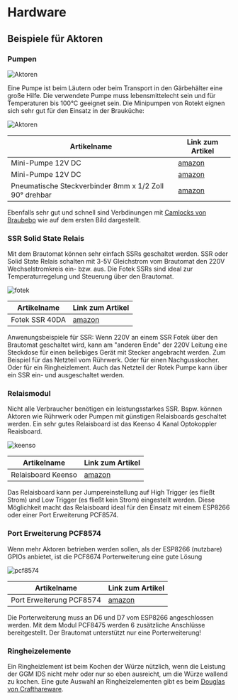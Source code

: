 # Hardware

## Beispiele für Aktoren

### Pumpen

![Aktoren](../docs/img/Pumpe1.jpg)

Eine Pumpe ist beim Läutern oder beim Transport in den Gärbehälter eine große Hilfe. Die verwendete Pumpe muss lebensmittelecht sein und für Temperaturen bis 100°C geeignet sein. Die Minipumpen von Rotekt eignen sich sehr gut für den Einsatz in der Brauküche:

![Aktoren](../docs/img/Pumpe2.jpg)

| Artikelname                                            | Link zum Artikel                  |
| ------------------------------------------------------ | --------------------------------- |
| Mini-Pumpe 12V DC                                      | [amazon](https://amzn.to/3E4iRUF) |
| Mini-Pumpe 12V DC                                      | [amazon](https://amzn.to/3E4iRUF) |
| Pneumatische Steckverbinder 8mm x 1/2 Zoll 90° drehbar | [amazon](https://amzn.to/3XmH2nP) |

Ebenfalls sehr gut und schnell sind Verbdinungen mit [Camlocks von Braubebo](https://www.braubebo.de/camlock/) wie auf dem ersten Bild dargestellt.

### SSR Solid State Relais

Mit dem Brautomat können sehr einfach SSRs geschaltet werden. SSR oder Solid State Relais schalten mit 3-5V Gleichstrom vom Brautomat den 220V Wechselstromkreis ein- bzw. aus. Die Fotek SSRs sind ideal zur Temperaturregelung und Steuerung über den Brautomat.

![fotek](../docs/img/fotek.jpg)

| Artikelname    | Link zum Artikel                  |
| -------------- | --------------------------------- |
| Fotek SSR 40DA | [amazon](https://amzn.to/3RSzKav) |

Anwenungsbeispiele für SSR: Wenn 220V an einem SSR Fotek über den Brautomat geschaltet wird, kann am "anderen Ende" der 220V Leitung eine Steckdose für einen beliebiges Gerät mit Stecker angebracht werden. Zum Beispiel für das Netzteil vom Rührwerk. Oder für einen Nachgusskocher. Oder für ein Ringheizlement. Auch das Netzteil der Rotek Pumpe kann über ein SSR ein- und ausgeschaltet werden.

### Relaismodul

Nicht alle Verbraucher benötigen ein leistungsstarkes SSR. Bspw. können Aktoren wie Rührwerk oder Pumpen mit günstigen Relaisboards geschaltet werden. Ein sehr gutes Relaisboard ist das Keenso 4 Kanal Optokoppler Reaisboard.

![keenso](../docs/img/keenso.jpg)

| Artikelname        | Link zum Artikel                  |
| ------------------ | --------------------------------- |
| Relaisboard Keenso | [amazon](https://amzn.to/3K3gg11) |

Das Relaisboard kann per Jumpereinstellung auf High Trigger (es fließt Strom) und Low Trigger (es fließt kein Strom) eingestellt werden. Diese Möglichkeit macht das Relaisboard ideal für den Einsatz mit einem ESP8266 oder einer Port Erweiterung PCF8574.

### Port Erweiterung PCF8574

Wenn mehr Aktoren betrieben werden sollen, als der ESP8266 (nutzbare) GPIOs anbietet, ist die PCF8674 Porterweiterung eine gute Lösung

![pcf8574](../docs/img/pcf8574.jpg)

| Artikelname              | Link zum Artikel                  |
| ------------------------ | --------------------------------- |
| Port Erweiterung PCF8574 | [amazon](https://amzn.to/3YrVi02) |

Die Porterweiterung muss an D6 und D7 vom ESP8266 angeschlossen werden. Mit dem Modul PCF8475 werden 6 zusätzliche Anschlüsse bereitgestellt. Der Brautomat unterstützt nur eine Porterweiterung!

### Ringheizelemente

Ein Ringheizlement ist beim Kochen der Würze nützlich, wenn die Leistung der GGM IDS nicht mehr oder nur so eben ausreicht, um die Würze wallend zu kochen. Eine gute Auswahl an Ringheizelementen gibt es beim [Douglas von Crafthareware](https://www.crafthardware.de/products/ringheizelement-3-5-kw-fuer-45-cm-kessel).
